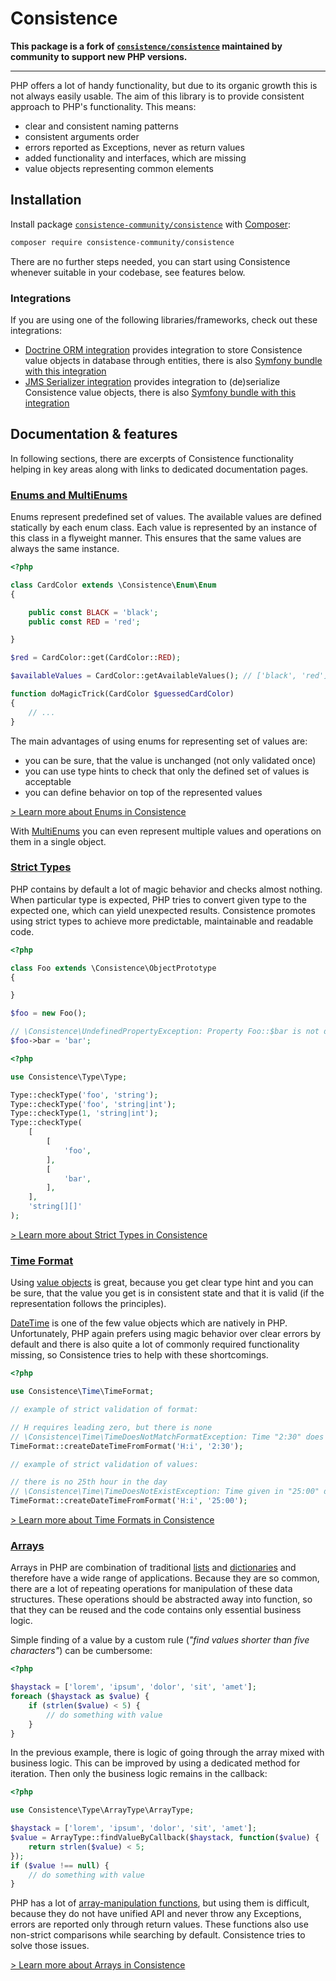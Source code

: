 Consistence
===========

**This package is a fork of [`consistence/consistence`](https://github.com/consistence/consistence) maintained by community to support new PHP versions.**

---


PHP offers a lot of handy functionality, but due to its organic growth this is not always easily usable. The aim of this library is to provide consistent approach to PHP's functionality. This means:

* clear and consistent naming patterns
* consistent arguments order
* errors reported as Exceptions, never as return values
* added functionality and interfaces, which are missing
* value objects representing common elements

Installation
------------

Install package [`consistence-community/consistence`](https://packagist.org/packages/consistence-community/consistence) with [Composer](https://getcomposer.org/):

```bash
composer require consistence-community/consistence
```

There are no further steps needed, you can start using Consistence whenever suitable in your codebase, see features below.

### Integrations

If you are using one of the following libraries/frameworks, check out these integrations:

* [Doctrine ORM integration](https://github.com/consistence-community/consistence-doctrine) provides integration to store Consistence value objects in database through entities, there is also [Symfony bundle with this integration](https://github.com/consistence-community/consistence-doctrine-symfony)
* [JMS Serializer integration](https://github.com/consistence-community/consistence-jms-serializer) provides integration to (de)serialize Consistence value objects, there is also [Symfony bundle with this integration](https://github.com/consistence-community/consistence-jms-serializer-symfony)

Documentation & features
------------------------

In following sections, there are excerpts of Consistence functionality helping in key areas along with links to dedicated documentation pages.

### [Enums and MultiEnums](docs/Enum/enums.md)

Enums represent predefined set of values. The available values are defined statically by each enum class. Each value is represented by an instance of this class in a flyweight manner. This ensures that the same values are always the same instance.

```php
<?php

class CardColor extends \Consistence\Enum\Enum
{

	public const BLACK = 'black';
	public const RED = 'red';

}

$red = CardColor::get(CardColor::RED);

$availableValues = CardColor::getAvailableValues(); // ['black', 'red']

function doMagicTrick(CardColor $guessedCardColor)
{
	// ...
}
```

The main advantages of using enums for representing set of values are:

* you can be sure, that the value is unchanged (not only validated once)
* you can use type hints to check that only the defined set of values is acceptable
* you can define behavior on top of the represented values

[> Learn more about Enums in Consistence](docs/Enum/enums.md)

With [MultiEnums](docs/Enum/multi-enums.md) you can even represent multiple values and operations on them in a single object.

### [Strict Types](docs/Type/strict-types.md)

PHP contains by default a lot of magic behavior and checks almost nothing. When particular type is expected, PHP tries to convert given type to the expected one, which can yield unexpected results. Consistence promotes using strict types to achieve more predictable, maintainable and readable code.

```php
<?php

class Foo extends \Consistence\ObjectPrototype
{

}

$foo = new Foo();

// \Consistence\UndefinedPropertyException: Property Foo::$bar is not defined or is not accessible
$foo->bar = 'bar';
```

```php
<?php

use Consistence\Type\Type;

Type::checkType('foo', 'string');
Type::checkType('foo', 'string|int');
Type::checkType(1, 'string|int');
Type::checkType(
	[
		[
			'foo',
		],
		[
			'bar',
		],
	],
	'string[][]'
);
```

[> Learn more about Strict Types in Consistence](docs/Type/strict-types.md)

### [Time Format](docs/Time/time-format.md)

Using [value objects](http://martinfowler.com/bliki/ValueObject.html) is great, because you get clear type hint and you can be sure, that the value you get is in consistent state and that it is valid (if the representation follows the principles).

[DateTime](http://php.net/manual/en/class.datetime.php) is one of the few value objects which are natively in PHP. Unfortunately, PHP again prefers using magic behavior over clear errors by default and there is also quite a lot of commonly required functionality missing, so Consistence tries to help with these shortcomings.

```php
<?php

use Consistence\Time\TimeFormat;

// example of strict validation of format:

// H requires leading zero, but there is none
// \Consistence\Time\TimeDoesNotMatchFormatException: Time "2:30" does not match format "H:i"
TimeFormat::createDateTimeFromFormat('H:i', '2:30');

// example of strict validation of values:

// there is no 25th hour in the day
// \Consistence\Time\TimeDoesNotExistException: Time given in "25:00" does not exist
TimeFormat::createDateTimeFromFormat('H:i', '25:00');
```

[> Learn more about Time Formats in Consistence](docs/Time/time-format.md)

### [Arrays](docs/Type/arrays.md)

Arrays in PHP are combination of traditional [lists](https://en.wikipedia.org/wiki/List_(abstract_data_type)) and [dictionaries](https://en.wikipedia.org/wiki/Associative_array) and therefore have a wide range of applications. Because they are so common, there are a lot of repeating operations for manipulation of these data structures. These operations should be abstracted away into function, so that they can be reused and the code contains only essential business logic.

Simple finding of a value by a custom rule (*"find values shorter than five characters"*) can be cumbersome:

```php
<?php

$haystack = ['lorem', 'ipsum', 'dolor', 'sit', 'amet'];
foreach ($haystack as $value) {
	if (strlen($value) < 5) {
		// do something with value
	}
}
```

In the previous example, there is logic of going through the array mixed with business logic. This can be improved by using a dedicated method for iteration. Then only the business logic remains in the callback:

```php
<?php

use Consistence\Type\ArrayType\ArrayType;

$haystack = ['lorem', 'ipsum', 'dolor', 'sit', 'amet'];
$value = ArrayType::findValueByCallback($haystack, function($value) {
	return strlen($value) < 5;
});
if ($value !== null) {
	// do something with value
}
```

PHP has a lot of [array-manipulation functions](http://php.net/manual/en/ref.array.php), but using them is difficult, because they do not have unified API and never throw any Exceptions, errors are reported only through return values. These functions also use non-strict comparisons while searching by default. Consistence tries to solve those issues.

[> Learn more about Arrays in Consistence](docs/Type/arrays.md)
